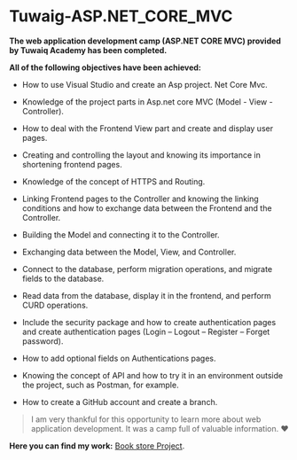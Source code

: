 # Tuwaig-ASP.NET_CORE_MVC
**The web application development camp (ASP.NET CORE MVC) provided by Tuwaiq Academy has been completed.**



**All of the following objectives have been achieved:**

- How to use Visual Studio and create an Asp project. Net Core Mvc.

- Knowledge of the project parts in Asp.net core MVC (Model - View - Controller).

- How to deal with the Frontend View part and create and display user pages.

- Creating and controlling the layout and knowing its importance in shortening frontend pages.

- Knowledge of the concept of HTTPS and Routing.

- Linking Frontend pages to the Controller and knowing the linking conditions and how to exchange data between the Frontend and the Controller.

- Building the Model and connecting it to the Controller.

- Exchanging data between the Model, View, and Controller.

- Connect to the database, perform migration operations, and migrate fields to the database.

- Read data from the database, display it in the frontend, and perform CURD operations.

- Include the security package and how to create authentication pages and create authentication pages (Login – Logout – Register – Forget password).

- How to add optional fields on Authentications pages.

- Knowing the concept of API and how to try it in an environment outside the project, such as Postman, for example.

- How to create a GitHub account and create a branch.
  


 >I am very thankful for this opportunity to learn more about web application development. It was a camp full of valuable information. :heart:

**Here you can find my work:** [Book store Project](https://myprojecttuwaiq1.azurewebsites.net).
 

